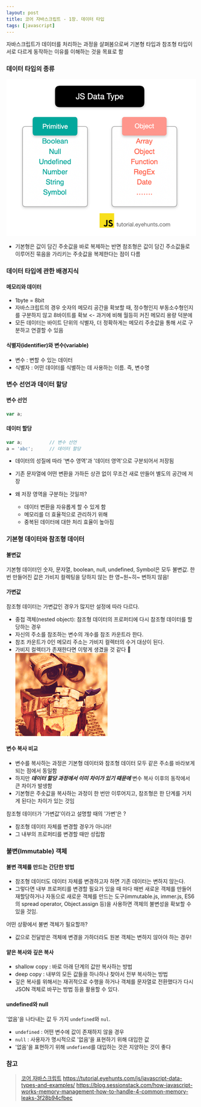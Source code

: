 ```yaml
---
layout: post
title: 코어 자바스크립트 - 1장. 데이터 타입
tags: [javascript]
---
```


자바스크립트가 데이터를 처리하는 과정을 살펴봄으로써 기본형 타입과 참조형 타입이 서로 다르게 동작하는 이유를 이해하는 것을 목표로 함
  
### 데이터 타입의 종류

![자바스크립트의 데이터타입](/assets/img/js/data-type.png)

- 기본형은 값이 담긴 주솟값을 바로 복제하는 반면 참조형은 값이 담긴 주소값들로 이루어진 묶음을 가리키는 주솟값을 복제한다는 점이 다름
  
### 데이터 타입에 관한 배경지식

#### 메모리와 데이터

- 1byte = 8bit
- 자바스크립트의 경우 숫자의 메모리 공간을 확보할 때, 정수형인지 부동소수형인지를 구분하지 않고 8바이트를 확보 <- 과거에 비해 월등히 커진 메모리 용량 덕분에
- 모든 데이터는 바이트 단위의 식별자, 더 정확하게는 메모리 주솟값을 통해 서로 구분하고 연결할 수 있음

#### 식별자(identifier)와 변수(variable)

- 변수 : 변할 수 있는 데이터
- 식별자 : 어떤 데이터를 식별하는 데 사용하는 이름. 즉, 변수명
  
### 변수 선언과 데이터 할당

#### 변수 선언

```javascript
var a;
```

#### 데이터 할당

```javascript
var a;          // 변수 선언
a = 'abc';      // 데이터 할당
```

- 데이터의 성질에 따라 '변수 영역'과 '데이터 영역'으로 구분되어서 저장됨
- 기존 문자열에 어떤 변환을 가하든 상관 없이 무조건 새로 만들어 별도의 공간에 저장

- 왜 저장 영역을 구분하는 것일까?
  - 데이터 변환을 자유롭게 할 수 있게 함
  - 메모리를 더 효율적으로 관리하기 위해
  - 중복된 데이터에 대한 처리 효율이 높아짐
  
### 기본형 데이터와 참조형 데이터

#### 불변값

기본형 데이터인 숫자, 문자열, boolean, null, undefined, Symbol은 모두 불변값. 한 번 만들어진 값은 가비지 컬렉팅을 당하지 않는 한 영~원~히~ 변하지 않음!

#### 가변값

참조형 데이터는 가변값인 경우가 많지만 설정에 따라 다르다.

- 중첩 객체(nested object): 참조형 데이터의 프로퍼티에 다시 참조형 데이터를 할당하는 경우
- 자신의 주소를 참조하는 변수의 개수를 참조 카운트라 한다.
- 참조 카운트가 0인 메모리 주소는 가비지 컬렉터의 수거 대상이 된다.
- 가비지 컬렉터가 존재한다면 이렇게 생겼을 것 같다 💛
![GC](/assets/img/js/gc.gif)

#### 변수 복사 비교

- 변수를 복사하는 과정은 기본형 데이터와 참조형 데이터 모두 같은 주소를 바라보게 되는 점에서 동일함
- 하지만 ***데이터 할당 과정에서 이미 차이가 있기 때문에*** 변수 복사 이후의 동작에서 큰 차이가 발생함
- 기본형은 주솟값을 복사하는 과정이 한 번만 이루어지고, 참조형은 한 단계를 거치게 된다는 차이가 있는 것임

참조형 데이터가 '가변값'이라고 설명할 때의 '가변'은 ?

- 참조형 데이터 자체를 변경할 경우가 아니라!
- 그 내부의 프로퍼티를 변경할 때만 성립함
  
### 불변(Immutable) 객체

#### 불변 객체를 만드는 간단한 방법

- 참조형 데이터도 데이터 자체를 변경하고자 하면 기존 데이터는 변하지 않는다.
- 그렇다면 내부 프로퍼티를 변경할 필요가 있을 때 마다 매번 새로운 객체를 만들어 재할당하거나 자동으로 새로운 객체를 만드는 도구(immutable.js, immer.js, ES6의 spread operator, Object.assign 등)을 사용하면 객체의 불변성을 확보할 수 있을 것임.

어떤 상황에서 불변 객체가 필요할까?

- 값으로 전달받은 객체에 변경을 가하더라도 원본 객체는 변하지 않아야 하는 경우!

#### 얕은 복사와 깊은 복사

- shallow copy : 바로 아래 단계의 값만 복사하는 방법
- deep copy : 내부의 모든 값들을 하나하나 찾아서 전부 복사하는 방법
- 깊은 복사를 위해서는 재귀적으로 수행을 하거나 객체를 문자열로 전환했다가 다시 JSON 객체로 바꾸는 방법 등을 활용할 수 있다.

#### undefined와 null

'없음'을 나타내는 값 두 가지 ```undefined```와 ```nul```.

- ```undefined``` : 어떤 변수에 값이 존재하지 않을 경우
- ```null``` : 사용자가 명시적으로 '없음'을 표현하기 위해 대입한 값
- '없음'을 표현하기 위해 ```undefiend```를 대입하는 것은 지양하는 것이 좋다
  
### 참고

> [코어 자바스크립트](http://www.yes24.com/Product/Goods/78586788)
> <https://tutorial.eyehunts.com/js/javascript-data-types-and-examples/>
> <https://blog.sessionstack.com/how-javascript-works-memory-management-how-to-handle-4-common-memory-leaks-3f28b94cfbec>
